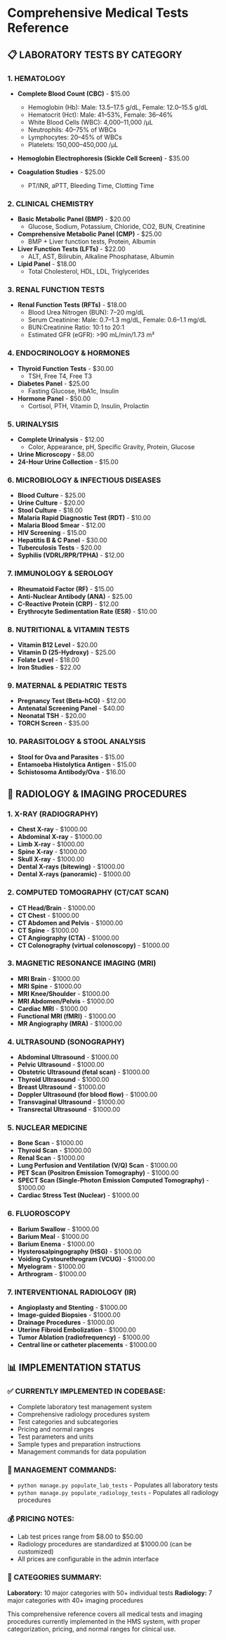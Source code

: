 # Comprehensive Medical Tests Reference

## 📋 **LABORATORY TESTS BY CATEGORY**

### **1. HEMATOLOGY**
- **Complete Blood Count (CBC)** - $15.00
  - Hemoglobin (Hb): Male: 13.5–17.5 g/dL, Female: 12.0–15.5 g/dL
  - Hematocrit (Hct): Male: 41–53%, Female: 36–46%
  - White Blood Cells (WBC): 4,000–11,000 /µL
  - Neutrophils: 40–75% of WBCs
  - Lymphocytes: 20–45% of WBCs
  - Platelets: 150,000–450,000 /µL

- **Hemoglobin Electrophoresis (Sickle Cell Screen)** - $35.00
- **Coagulation Studies** - $25.00
  - PT/INR, aPTT, Bleeding Time, Clotting Time

### **2. CLINICAL CHEMISTRY**
- **Basic Metabolic Panel (BMP)** - $20.00
  - Glucose, Sodium, Potassium, Chloride, CO2, BUN, Creatinine
- **Comprehensive Metabolic Panel (CMP)** - $25.00
  - BMP + Liver function tests, Protein, Albumin
- **Liver Function Tests (LFTs)** - $22.00
  - ALT, AST, Bilirubin, Alkaline Phosphatase, Albumin
- **Lipid Panel** - $18.00
  - Total Cholesterol, HDL, LDL, Triglycerides

### **3. RENAL FUNCTION TESTS**
- **Renal Function Tests (RFTs)** - $18.00
  - Blood Urea Nitrogen (BUN): 7–20 mg/dL
  - Serum Creatinine: Male: 0.7–1.3 mg/dL, Female: 0.6–1.1 mg/dL
  - BUN:Creatinine Ratio: 10:1 to 20:1
  - Estimated GFR (eGFR): >90 mL/min/1.73 m²

### **4. ENDOCRINOLOGY & HORMONES**
- **Thyroid Function Tests** - $30.00
  - TSH, Free T4, Free T3
- **Diabetes Panel** - $25.00
  - Fasting Glucose, HbA1c, Insulin
- **Hormone Panel** - $50.00
  - Cortisol, PTH, Vitamin D, Insulin, Prolactin

### **5. URINALYSIS**
- **Complete Urinalysis** - $12.00
  - Color, Appearance, pH, Specific Gravity, Protein, Glucose
- **Urine Microscopy** - $8.00
- **24-Hour Urine Collection** - $15.00

### **6. MICROBIOLOGY & INFECTIOUS DISEASES**
- **Blood Culture** - $25.00
- **Urine Culture** - $20.00
- **Stool Culture** - $18.00
- **Malaria Rapid Diagnostic Test (RDT)** - $10.00
- **Malaria Blood Smear** - $12.00
- **HIV Screening** - $15.00
- **Hepatitis B & C Panel** - $30.00
- **Tuberculosis Tests** - $20.00
- **Syphilis (VDRL/RPR/TPHA)** - $12.00

### **7. IMMUNOLOGY & SEROLOGY**
- **Rheumatoid Factor (RF)** - $15.00
- **Anti-Nuclear Antibody (ANA)** - $25.00
- **C-Reactive Protein (CRP)** - $12.00
- **Erythrocyte Sedimentation Rate (ESR)** - $10.00

### **8. NUTRITIONAL & VITAMIN TESTS**
- **Vitamin B12 Level** - $20.00
- **Vitamin D (25-Hydroxy)** - $25.00
- **Folate Level** - $18.00
- **Iron Studies** - $22.00

### **9. MATERNAL & PEDIATRIC TESTS**
- **Pregnancy Test (Beta-hCG)** - $12.00
- **Antenatal Screening Panel** - $40.00
- **Neonatal TSH** - $20.00
- **TORCH Screen** - $35.00

### **10. PARASITOLOGY & STOOL ANALYSIS**
- **Stool for Ova and Parasites** - $15.00
- **Entamoeba Histolytica Antigen** - $15.00
- **Schistosoma Antibody/Ova** - $16.00

## 🏥 **RADIOLOGY & IMAGING PROCEDURES**

### **1. X-RAY (RADIOGRAPHY)**
- **Chest X-ray** - $1000.00
- **Abdominal X-ray** - $1000.00
- **Limb X-ray** - $1000.00
- **Spine X-ray** - $1000.00
- **Skull X-ray** - $1000.00
- **Dental X-rays (bitewing)** - $1000.00
- **Dental X-rays (panoramic)** - $1000.00

### **2. COMPUTED TOMOGRAPHY (CT/CAT SCAN)**
- **CT Head/Brain** - $1000.00
- **CT Chest** - $1000.00
- **CT Abdomen and Pelvis** - $1000.00
- **CT Spine** - $1000.00
- **CT Angiography (CTA)** - $1000.00
- **CT Colonography (virtual colonoscopy)** - $1000.00

### **3. MAGNETIC RESONANCE IMAGING (MRI)**
- **MRI Brain** - $1000.00
- **MRI Spine** - $1000.00
- **MRI Knee/Shoulder** - $1000.00
- **MRI Abdomen/Pelvis** - $1000.00
- **Cardiac MRI** - $1000.00
- **Functional MRI (fMRI)** - $1000.00
- **MR Angiography (MRA)** - $1000.00

### **4. ULTRASOUND (SONOGRAPHY)**
- **Abdominal Ultrasound** - $1000.00
- **Pelvic Ultrasound** - $1000.00
- **Obstetric Ultrasound (fetal scan)** - $1000.00
- **Thyroid Ultrasound** - $1000.00
- **Breast Ultrasound** - $1000.00
- **Doppler Ultrasound (for blood flow)** - $1000.00
- **Transvaginal Ultrasound** - $1000.00
- **Transrectal Ultrasound** - $1000.00

### **5. NUCLEAR MEDICINE**
- **Bone Scan** - $1000.00
- **Thyroid Scan** - $1000.00
- **Renal Scan** - $1000.00
- **Lung Perfusion and Ventilation (V/Q) Scan** - $1000.00
- **PET Scan (Positron Emission Tomography)** - $1000.00
- **SPECT Scan (Single-Photon Emission Computed Tomography)** - $1000.00
- **Cardiac Stress Test (Nuclear)** - $1000.00

### **6. FLUOROSCOPY**
- **Barium Swallow** - $1000.00
- **Barium Meal** - $1000.00
- **Barium Enema** - $1000.00
- **Hysterosalpingography (HSG)** - $1000.00
- **Voiding Cystourethrogram (VCUG)** - $1000.00
- **Myelogram** - $1000.00
- **Arthrogram** - $1000.00

### **7. INTERVENTIONAL RADIOLOGY (IR)**
- **Angioplasty and Stenting** - $1000.00
- **Image-guided Biopsies** - $1000.00
- **Drainage Procedures** - $1000.00
- **Uterine Fibroid Embolization** - $1000.00
- **Tumor Ablation (radiofrequency)** - $1000.00
- **Central line or catheter placements** - $1000.00

## 📊 **IMPLEMENTATION STATUS**

### **✅ CURRENTLY IMPLEMENTED IN CODEBASE:**
- Complete laboratory test management system
- Comprehensive radiology procedures system
- Test categories and subcategories
- Pricing and normal ranges
- Test parameters and units
- Sample types and preparation instructions
- Management commands for data population

### **🔧 MANAGEMENT COMMANDS:**
- `python manage.py populate_lab_tests` - Populates all laboratory tests
- `python manage.py populate_radiology_tests` - Populates all radiology procedures

### **💰 PRICING NOTES:**
- Lab test prices range from $8.00 to $50.00
- Radiology procedures are standardized at $1000.00 (can be customized)
- All prices are configurable in the admin interface

### **🏥 CATEGORIES SUMMARY:**
**Laboratory:** 10 major categories with 50+ individual tests
**Radiology:** 7 major categories with 40+ imaging procedures

This comprehensive reference covers all medical tests and imaging procedures currently implemented in the HMS system, with proper categorization, pricing, and normal ranges for clinical use.
